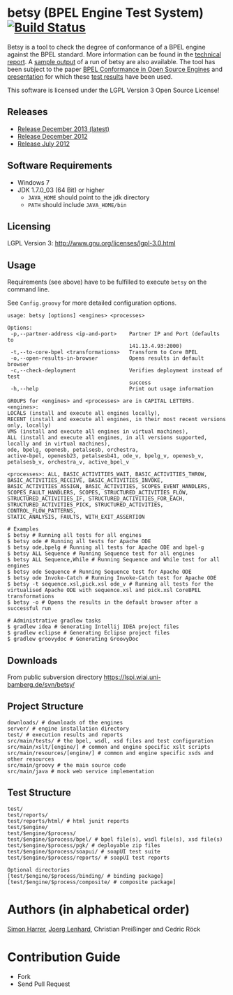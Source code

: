 # betsy (BPEL Engine Test System) [![Build Status](https://travis-ci.org/uniba-dsg/betsy.png?branch=master)](https://travis-ci.org/uniba-dsg/betsy)

Betsy is a tool to check the degree of conformance of a BPEL engine against the BPEL standard.
More information can be found in the [technical report](https://svn.lspi.wiai.uni-bamberg.de/svn/betsy/techrep-betsy-final.pdf).
A [sample output](https://svn.lspi.wiai.uni-bamberg.de/svn/betsy/test-results.zip) of a run of betsy are also available.
The tool has been subject to the paper [BPEL Conformance in Open Source Engines](http://www.uni-bamberg.de/pi/bereich/forschung/publikationen/12-02-lenhard-wirtz-harrer/) and [presentation](https://lspi.wiai.uni-bamberg.de/svn/betsy/betsy-presentation-soca-2012.pdf) for which these [test results](https://svn.lspi.wiai.uni-bamberg.de/svn/betsy/test-results-soca-2012.zip) have been used.

This software is licensed under the LGPL Version 3 Open Source License!

## Releases

- [Release December 2013 (latest)](https://github.com/uniba-dsg/betsy/archive/icsoc-2013.zip)
- [Release December 2012](https://github.com/uniba-dsg/betsy/archive/soca-2012.zip)
- [Release July 2012](https://github.com/uniba-dsg/betsy/archive/techrep-july-2012.zip)

## Software Requirements
- Windows 7
- JDK 1.7.0_03 (64 Bit) or higher
  - `JAVA_HOME` should point to the jdk directory
  - `PATH` should include `JAVA_HOME/bin`

## Licensing
LGPL Version 3: http://www.gnu.org/licenses/lgpl-3.0.html

## Usage

Requirements (see above) have to be fulfilled to execute `betsy` on the command line.

See `Config.groovy` for more detailed configuration options.

```
usage: betsy [options] <engines> <processes>

Options:
 -p,--partner-address <ip-and-port>    Partner IP and Port (defaults to
                                       141.13.4.93:2000)
 -t,--to-core-bpel <transformations>   Transform to Core BPEL
 -o,--open-results-in-browser          Opens results in default browser
 -c,--check-deployment                 Verifies deployment instead of test
                                       success
 -h,--help                             Print out usage information

GROUPS for <engines> and <processes> are in CAPITAL LETTERS.
<engines>:
LOCALS (install and execute all engines locally),
RECENT (install and execute all engines, in their most recent versions only, locally)
VMS (install and execute all engines in virtual machines),
ALL (install and execute all engines, in all versions supported, locally and in virtual machines),
ode, bpelg, openesb, petalsesb, orchestra,
active-bpel, openesb23, petalsesb41, ode_v, bpelg_v, openesb_v,
petalsesb_v, orchestra_v, active_bpel_v

<processes>: ALL, BASIC_ACTIVITIES_WAIT, BASIC_ACTIVITIES_THROW,
BASIC_ACTIVITIES_RECEIVE, BASIC_ACTIVITIES_INVOKE,
BASIC_ACTIVITIES_ASSIGN, BASIC_ACTIVITIES, SCOPES_EVENT_HANDLERS,
SCOPES_FAULT_HANDLERS, SCOPES, STRUCTURED_ACTIVITIES_FLOW,
STRUCTURED_ACTIVITIES_IF, STRUCTURED_ACTIVITIES_FOR_EACH,
STRUCTURED_ACTIVITIES_PICK, STRUCTURED_ACTIVITIES, CONTROL_FLOW_PATTERNS,
STATIC_ANALYSIS, FAULTS, WITH_EXIT_ASSERTION

# Examples
$ betsy # Running all tests for all engines
$ betsy ode # Running all tests for Apache ODE
$ betsy ode,bpelg # Running all tests for Apache ODE and bpel-g
$ betsy ALL Sequence # Running Sequence test for all engines
$ betsy ALL Sequence,While # Running Sequence and While test for all engines
$ betsy ode Sequence # Running Sequence test for Apache ODE
$ betsy ode Invoke-Catch # Running Invoke-Catch test for Apache ODE
$ betsy -t sequence.xsl,pick.xsl ode_v # Running all tests for the virtualised Apache ODE with sequence.xsl and pick.xsl CoreBPEL transformations
$ betsy -o # Opens the results in the default browser after a successful run

# Administrative gradlew tasks
$ gradlew idea # Generating Intellij IDEA project files
$ gradlew eclipse # Generating Eclipse project files
$ gradlew groovydoc # Generating GroovyDoc
```

## Downloads

From public subversion directory https://lspi.wiai.uni-bamberg.de/svn/betsy/

## Project Structure

    downloads/ # downloads of the engines
    server/ # engine installation directory
    test/ # execution results and reports
    src/main/tests/ # the bpel, wsdl, xsd files and test configuration
    src/main/xslt/[engine/] # common and engine specific xslt scripts
    src/main/resources/[engine/] # common and engine specific xsds and other resources
    src/main/groovy # the main source code
    src/main/java # mock web service implementation

## Test Structure

	test/
	test/reports/
    test/reports/html/ # html junit reports
	test/$engine/
	test/$engine/$process/
	test/$engine/$process/bpel/ # bpel file(s), wsdl file(s), xsd file(s)
	test/$engine/$process/pgk/ # deployable zip files
	test/$engine/$process/soapui/ # soapUI test suite
	test/$engine/$process/reports/ # soapUI test reports

    Optional directories
	[test/$engine/$process/binding/ # binding package]
	[test/$engine/$process/composite/ # composite package]

# Authors (in alphabetical order)

[Simon Harrer](http://www.uni-bamberg.de/pi/team/harrer/), [Joerg Lenhard](http://www.uni-bamberg.de/pi/team/lenhard-joerg/), Christian Preißinger and Cedric Röck

# Contribution Guide

- Fork
- Send Pull Request
